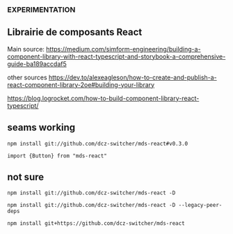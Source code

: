 ### EXPERIMENTATION

## Librairie de composants React

Main source: https://medium.com/simform-engineering/building-a-component-library-with-react-typescript-and-storybook-a-comprehensive-guide-ba189accdaf5

other sources
https://dev.to/alexeagleson/how-to-create-and-publish-a-react-component-library-2oe#building-your-library

https://blog.logrocket.com/how-to-build-component-library-react-typescript/

## seams working
```
npm install git://github.com/dcz-switcher/mds-react#v0.3.0
```

```
import {Button} from "mds-react"
```


## not sure
```
npm install git://github.com/dcz-switcher/mds-react -D

npm install git://github.com/dcz-switcher/mds-react -D --legacy-peer-deps

npm install git+https://github.com/dcz-switcher/mds-react
```
